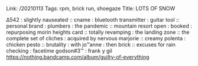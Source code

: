 Link: /20210113
Tags: rpm, brick run, shoegaze
Title: LOTS OF SNOW
  
∆542 : slightly nauseated :: cname : bluetooth transmitter : guitar tool :: personal brand : plumbers : the pandemic :: mountain resort open : booked : repurposing morin heights card :: totally revamping : the landing zone :: the complete set of cliches : acquired by nervous marjorie :: creamy polenta : chicken pesto :: brutality : with jo™anne : then brick :: excuses for rain checking : facetime godson#3™ : frank y gil
<https://nothing.bandcamp.com/album/guilty-of-everything>